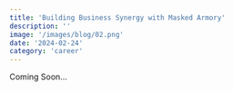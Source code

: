 ```yaml
---
title: 'Building Business Synergy with Masked Armory'
description: ''
image: '/images/blog/02.png'
date: '2024-02-24'
category: 'career'
---
```


Coming Soon...

